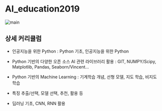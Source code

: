 # AI_education2019

![main](./image/AI.PNG)

## 상세 커리큘럼

- 인공지능을 위한 Python : Python 기초, 인공지능을 위한 Python

- Python 기반의 다양한 오픈 소스 AI 관련 라이브러리 활용 : GIT, NUMPY/Scipy, Matplotlib, Pandas, Seaborn/Vincent...

- Python 기반의 Machine Learning : 기계학습 개념, 선형 모델, 지도 학습, 비지도 학습

- 특징 추출/선택, 모델 선택, 추천, 활용 등

- 딥러닝 기초, CNN, RNN 활용  
